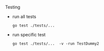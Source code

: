 
Testing

* run all tests 

    `go test ./tests/...`

* run specific test

    `go test ./tests/...  -v -run TestDummy2`